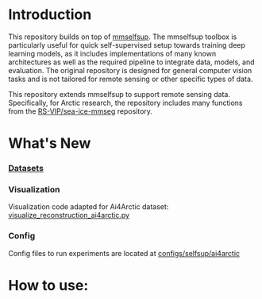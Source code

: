 # Introduction
 
This repository builds on top of [mmselfsup](https://github.com/open-mmlab/mmselfsup.git). The mmselfsup toolbox is particularly useful for quick self-supervised setup towards training deep learning models, as it includes implementations of many known architectures as well as the required pipeline to integrate data, models, and evaluation. The original repository is designed for general computer vision tasks and is not tailored for remote sensing or other specific types of data.

This repository extends mmselfsup to support remote sensing data. Specifically, for Arctic research, the repository includes many functions from the [RS-VIP/sea-ice-mmseg](https://github.com/RS-VIP/sea-ice-mmseg.git) repository.

# What's New

### [Datasets](https://github.com/RS-VIP/sea-ice-mmseg/blob/main/README.md#datasets)

### Visualization

Visualization code adapted for Ai4Arctic dataset: [visualize_reconstruction_ai4arctic.py](tools/analysis_tools/visualize_reconstruction_ai4arctic.py)

### Config
Config files to run experiments are located at [configs/selfsup/ai4arctic](configs/selfsup/ai4arctic/)

# How to use:


